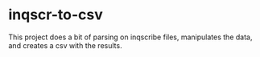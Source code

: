 inqscr-to-csv
=============

This project does a bit of parsing on inqscribe files, manipulates the data, and creates a csv with the results.